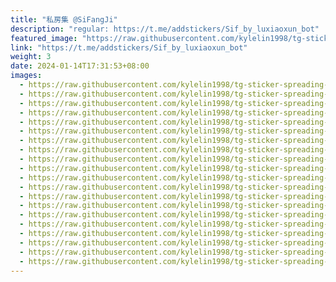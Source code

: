 ```yaml
---
title: "私房集 @SiFangJi"
description: "regular: https://t.me/addstickers/Sif_by_luxiaoxun_bot"
featured_image: "https://raw.githubusercontent.com/kylelin1998/tg-sticker-spreading-worldwide-images/main/img/025b695a-3be5-4d50-9f3e-17deaf6cba39.jpg"
link: "https://t.me/addstickers/Sif_by_luxiaoxun_bot"
weight: 3
date: 2024-01-14T17:31:53+08:00
images:
  - https://raw.githubusercontent.com/kylelin1998/tg-sticker-spreading-worldwide-images/main/img/025b695a-3be5-4d50-9f3e-17deaf6cba39.jpg
  - https://raw.githubusercontent.com/kylelin1998/tg-sticker-spreading-worldwide-images/main/img/2b5b1031-7aa9-46fa-bab3-b6f3d1d76853.jpg
  - https://raw.githubusercontent.com/kylelin1998/tg-sticker-spreading-worldwide-images/main/img/a9aa9788-4c7d-4066-b057-7d6373e1e587.jpg
  - https://raw.githubusercontent.com/kylelin1998/tg-sticker-spreading-worldwide-images/main/img/2e8549db-3855-467c-8284-1fc5489d3a15.jpg
  - https://raw.githubusercontent.com/kylelin1998/tg-sticker-spreading-worldwide-images/main/img/e5282330-530d-4363-ac71-35c36ff5aa6f.jpg
  - https://raw.githubusercontent.com/kylelin1998/tg-sticker-spreading-worldwide-images/main/img/18cd9ab2-24cc-4bd7-84ff-e2d58115b33b.jpg
  - https://raw.githubusercontent.com/kylelin1998/tg-sticker-spreading-worldwide-images/main/img/7a9cd3ec-6e5c-4090-8b57-229d72ac23ec.jpg
  - https://raw.githubusercontent.com/kylelin1998/tg-sticker-spreading-worldwide-images/main/img/7c0da48e-949a-4376-9a95-caa8c351e1c1.jpg
  - https://raw.githubusercontent.com/kylelin1998/tg-sticker-spreading-worldwide-images/main/img/b8f6ceb2-3ebe-4b4d-b634-b5dc030c038a.jpg
  - https://raw.githubusercontent.com/kylelin1998/tg-sticker-spreading-worldwide-images/main/img/70ee4acb-f7db-4926-ada3-a5b8f8a687f1.jpg
  - https://raw.githubusercontent.com/kylelin1998/tg-sticker-spreading-worldwide-images/main/img/ed2a5026-be2a-4be1-825c-9af486934f3f.jpg
  - https://raw.githubusercontent.com/kylelin1998/tg-sticker-spreading-worldwide-images/main/img/9caf4ccb-3c08-425e-aaed-7a9880bed28e.jpg
  - https://raw.githubusercontent.com/kylelin1998/tg-sticker-spreading-worldwide-images/main/img/5e019314-74b6-49d6-835a-2b88024d86e0.jpg
  - https://raw.githubusercontent.com/kylelin1998/tg-sticker-spreading-worldwide-images/main/img/e3fd90a9-0a59-431a-9a36-28a8e56b4423.jpg
  - https://raw.githubusercontent.com/kylelin1998/tg-sticker-spreading-worldwide-images/main/img/27d5f14f-00b5-457e-af15-dea935dbbf26.jpg
  - https://raw.githubusercontent.com/kylelin1998/tg-sticker-spreading-worldwide-images/main/img/d4629f6a-8614-477c-a090-99f83e01f6e7.jpg
  - https://raw.githubusercontent.com/kylelin1998/tg-sticker-spreading-worldwide-images/main/img/f8d26001-f67e-4401-b56c-4de3786b4a73.jpg
  - https://raw.githubusercontent.com/kylelin1998/tg-sticker-spreading-worldwide-images/main/img/d467ec6d-7c2a-45e1-a860-606b07575a82.jpg
  - https://raw.githubusercontent.com/kylelin1998/tg-sticker-spreading-worldwide-images/main/img/63a5b800-2c72-4d59-ab38-087aef858d72.jpg
  - https://raw.githubusercontent.com/kylelin1998/tg-sticker-spreading-worldwide-images/main/img/64866965-ddda-49ed-979c-4737905480e3.jpg
---
```

